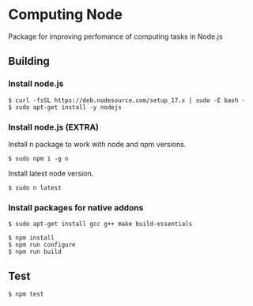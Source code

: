 # Computing Node

Package for improving perfomance of computing tasks in Node.js

## Building

### Install node.js

```shell
$ curl -fsSL https://deb.nodesource.com/setup_17.x | sudo -E bash -
$ sudo apt-get install -y nodejs
```

### Install node.js (EXTRA)

Install n package to work with node and npm versions.

```shell
$ sudo npm i -g n
```

Install latest node version.

```shell
$ sudo n latest
```

### Install packages for native addons

```shell
$ sudo apt-get install gcc g++ make build-essentials
```

```shell
$ npm install
$ npm run configure
$ npm run build
```

## Test

```shell
$ npm test
```